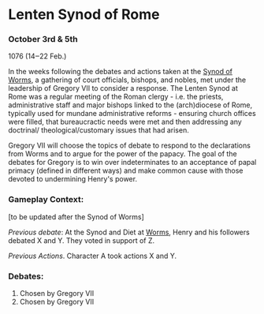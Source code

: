 # Lenten Synod of Rome

### October 3rd & 5th

1076 (14‒22 Feb.)

In the weeks following the debates and actions taken at the [Synod of Worms](synod-of-worms.md), a gathering of court officials, bishops, and nobles, met under the leadership of Gregory VII to consider a response. The Lenten Synod at Rome was a regular meeting of the Roman clergy - i.e. the priests, administrative staff and major bishops linked to the (arch)diocese of Rome, typically used for mundane administrative reforms - ensuring church offices were filled, that bureaucractic needs were met and then addressing any doctrinal/ theological/customary issues that had arisen.&#x20;

Gregory VII will choose the topics of debate to respond to the declarations from Worms and to argue for the power of the papacy. The goal of the debates for Gregory is to win over indeterminates to an acceptance of papal primacy (defined in different ways) and make common cause with those devoted to undermining Henry's power.&#x20;

### Gameplay Context:&#x20;

\[to be updated after the Synod of Worms]

_Previous debate_: At the Synod and Diet at [Worms](synod-of-worms.md), Henry and his followers debated X and Y. They voted in support of Z.&#x20;

_Previous Actions_. Character A took actions X and Y.&#x20;

### **Debates**:&#x20;

1. Chosen by Gregory VII
2. Chosen by Gregory VII
